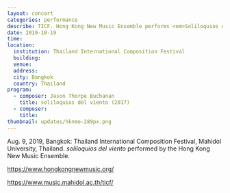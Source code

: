 ```yaml
---
layout: concert
categories: performance
describe: TICF. Hong Kong New Music Ensemble performs <em>Soliloquios del Viento</em> (2017)
date: 2019-10-19
time:
location:
  institution: Thailand International Composition Festival
  building:
  venue:
  address:
  city: Bangkok
  country: Thailand
program:
  - composer: Jason Thorpe Buchanan
    title: soliloquios del viento (2017)
  - composer:
    title:
thumbnail: updates/hknme-289px.png
---
```


Aug. 9, 2019, Bangkok: Thailand International Composition Festival, Mahidol University, Thailand. *soliloquios del viento* performed by the Hong Kong New Music Ensemble.

https://www.hongkongnewmusic.org/

https://www.music.mahidol.ac.th/ticf/

